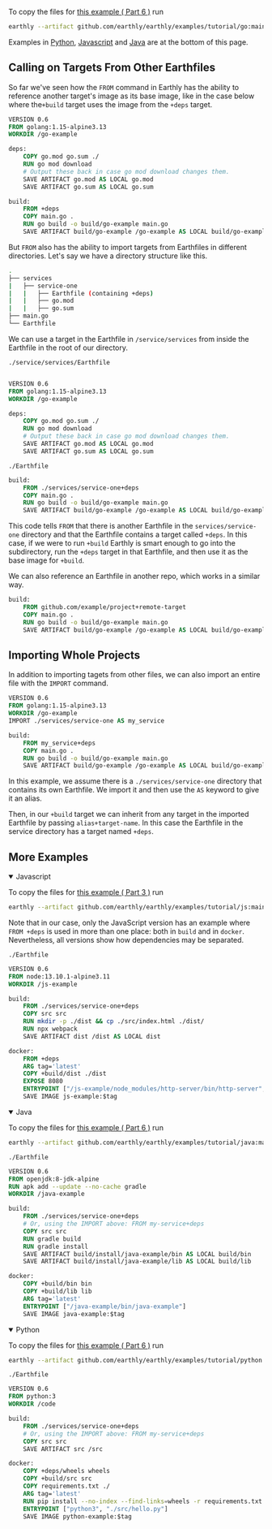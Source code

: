 To copy the files for [this example ( Part 6 )](https://github.com/earthly/earthly/tree/main/examples/tutorial/go/part6) run

```bash
earthly --artifact github.com/earthly/earthly/examples/tutorial/go:main+part6/part6 ./part6
```

Examples in [Python](#more-examples), [Javascript](#more-examples) and [Java](#more-examples) are at the bottom of this page.

## Calling on Targets From Other Earthfiles
So far we've seen how the `FROM` command in Earthly has the ability to reference another target's image as its base image, like in the case below where the`+build` target uses the image from the `+deps` target.

```Dockerfile
VERSION 0.6
FROM golang:1.15-alpine3.13
WORKDIR /go-example

deps:
    COPY go.mod go.sum ./
    RUN go mod download
    # Output these back in case go mod download changes them.
    SAVE ARTIFACT go.mod AS LOCAL go.mod
    SAVE ARTIFACT go.sum AS LOCAL go.sum

build:
    FROM +deps
    COPY main.go .
    RUN go build -o build/go-example main.go
    SAVE ARTIFACT build/go-example /go-example AS LOCAL build/go-example

```
But `FROM` also has the ability to import targets from Earthfiles in different directories. Let's say we have a directory structure like this.
```bash
.
├── services
|   ├── service-one
|   |   ├── Earthfile (containing +deps)
|   |   ├── go.mod
|   |   ├── go.sum
├── main.go
└── Earthfile

```
We can use a target in the Earthfile in `/service/services` from inside the Earthfile in the root of our directory.

`./service/services/Earthfile`

```Dockerfile

VERSION 0.6
FROM golang:1.15-alpine3.13
WORKDIR /go-example

deps:
    COPY go.mod go.sum ./
    RUN go mod download
    # Output these back in case go mod download changes them.
    SAVE ARTIFACT go.mod AS LOCAL go.mod
    SAVE ARTIFACT go.sum AS LOCAL go.sum
```

`./Earthfile`

```Dockerfile
build:
    FROM ./services/service-one+deps
    COPY main.go .
    RUN go build -o build/go-example main.go
    SAVE ARTIFACT build/go-example /go-example AS LOCAL build/go-example
```
This code tells `FROM` that there is another Earthfile in  the `services/service-one` directory and that the Earthfile  contains a target called `+deps`. In this case, if we were to run `+build` Earthly is smart enough to go into the subdirectory, run the  `+deps` target in that Earthfile, and then use it as the base image for `+build`.

We can also reference an Earthfile in another repo, which works in a similar way.

```Dockerfile
build:
    FROM github.com/example/project+remote-target
    COPY main.go .
    RUN go build -o build/go-example main.go
    SAVE ARTIFACT build/go-example /go-example AS LOCAL build/go-example
```

## Importing Whole Projects
In addition to importing tagets from other files, we can also import an entire file with the `IMPORT` command.

```Dockerfile
VERSION 0.6
FROM golang:1.15-alpine3.13
WORKDIR /go-example
IMPORT ./services/service-one AS my_service

build:
    FROM my_service+deps
    COPY main.go .
    RUN go build -o build/go-example main.go
    SAVE ARTIFACT build/go-example /go-example AS LOCAL build/go-example
```
In this example, we assume there is a `./services/service-one` directory that contains its own Earthfile. We import it and then use the `AS` keyword to give it an alias.

Then, in our `+build` target we can inherit from any target in the imported Earthfile by passing `alias+target-name`. In this case the Earthfile in the service directory has a target named `+deps`.

## More Examples

<details open>
<summary>Javascript</summary>

To copy the files for [this example ( Part 3 )](https://github.com/earthly/earthly/tree/main/examples/tutorial/js/part6) run

```bash
earthly --artifact github.com/earthly/earthly/examples/tutorial/js:main+part6/part6 ./part6
```

Note that in our case, only the JavaScript version has an example where `FROM +deps` is used in more than one place: both in `build` and in `docker`. Nevertheless, all versions show how dependencies may be separated.

`./Earthfile`

```Dockerfile
VERSION 0.6
FROM node:13.10.1-alpine3.11
WORKDIR /js-example

build:
    FROM ./services/service-one+deps
    COPY src src
    RUN mkdir -p ./dist && cp ./src/index.html ./dist/
    RUN npx webpack
    SAVE ARTIFACT dist /dist AS LOCAL dist

docker:
    FROM +deps
    ARG tag='latest'
    COPY +build/dist ./dist
    EXPOSE 8080
    ENTRYPOINT ["/js-example/node_modules/http-server/bin/http-server", "./dist"]
    SAVE IMAGE js-example:$tag
```

</details>

<details open>
<summary>Java</summary>

To copy the files for [this example ( Part 6 )](https://github.com/earthly/earthly/tree/main/examples/tutorial/java/part6) run

```bash
earthly --artifact github.com/earthly/earthly/examples/tutorial/java:main+part6/part6 ./part6
```


`./Earthfile`

```Dockerfile
VERSION 0.6
FROM openjdk:8-jdk-alpine
RUN apk add --update --no-cache gradle
WORKDIR /java-example

build:
    FROM ./services/service-one+deps
    # Or, using the IMPORT above: FROM my-service+deps
    COPY src src
    RUN gradle build
    RUN gradle install
    SAVE ARTIFACT build/install/java-example/bin AS LOCAL build/bin
    SAVE ARTIFACT build/install/java-example/lib AS LOCAL build/lib

docker:
    COPY +build/bin bin
    COPY +build/lib lib
    ARG tag='latest'
    ENTRYPOINT ["/java-example/bin/java-example"]
    SAVE IMAGE java-example:$tag
```

</details>

<details open>
<summary>Python</summary>

To copy the files for [this example ( Part 6 )](https://github.com/earthly/earthly/tree/main/examples/tutorial/python/part6) run

```bash
earthly --artifact github.com/earthly/earthly/examples/tutorial/python:main+part6/part6 ./part6
```

`./Earthfile`

```Dockerfile
VERSION 0.6
FROM python:3
WORKDIR /code

build:
    FROM ./services/service-one+deps
    # Or, using the IMPORT above: FROM my-service+deps
    COPY src src
    SAVE ARTIFACT src /src

docker:
    COPY +deps/wheels wheels
    COPY +build/src src
    COPY requirements.txt ./
    ARG tag='latest'
    RUN pip install --no-index --find-links=wheels -r requirements.txt
    ENTRYPOINT ["python3", "./src/hello.py"]
    SAVE IMAGE python-example:$tag
```

</details>
